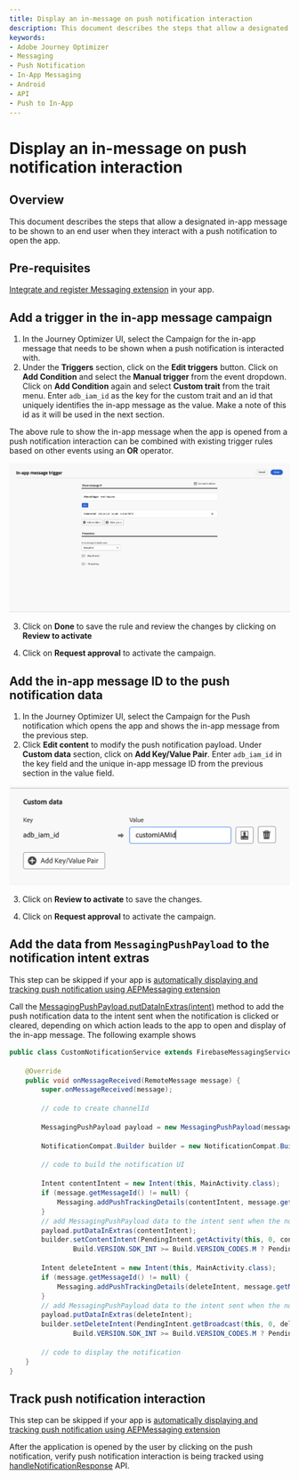 ```yaml
---
title: Display an in-message on push notification interaction
description: This document describes the steps that allow a designated in-app message to be shown to an end user when they interact with a push notification to open the app.
keywords:
- Adobe Journey Optimizer
- Messaging
- Push Notification
- In-App Messaging
- Android
- API
- Push to In-App
---
```


# Display an in-message on push notification interaction

## Overview
This document describes the steps that allow a designated in-app message to be shown to an end user when they interact with a push notification to open the app.

## Pre-requisites

[Integrate and register Messaging extension](../../../index.md#implement-extension-in-mobile-app) in your app.

## Add a trigger in the in-app message campaign

1. In the Journey Optimizer UI, select the Campaign for the in-app message that needs to be shown when a push notification is interacted with.
2. Under the **Triggers** section, click on the **Edit triggers** button. Click on **Add Condition** and select the **Manual trigger** from the event dropdown. Click on **Add Condition** again and select **Custom trait** from the trait menu. Enter `adb_iam_id` as the key for the custom trait and an id that uniquely identifies the in-app message as the value. Make a note of this id as it will be used in the next section.

<InlineAlert variant="info" slots="text"/>

The above rule to show the in-app message when the app is opened from a push notification interaction can be combined with existing trigger rules based on other events using an **OR** operator.

![In-app campaign trigger for Push-to-inapp](./../../assets/push-notification/iam-trigger-p2i.png)

3. Click on **Done** to save the rule and review the changes by clicking on **Review to activate**

4. Click on **Request approval** to activate the campaign.

## Add the in-app message ID to the push notification data

1. In the Journey Optimizer UI, select the Campaign for the Push notification which opens the app and shows the in-app message from the previous step.
2. Click **Edit content** to modify the push notification payload. Under **Custom data** section, click on **Add Key/Value Pair**. Enter `adb_iam_id` in the key field and the unique in-app message ID from the previous section in the value field.

![Push campaign custom data for Push-to-inapp](./../../assets/push-notification/push-custom-data-p2i.png)

3. Click on **Review to activate** to save the changes.

4. Click on **Request approval** to activate the campaign.

## Add the data from `MessagingPushPayload` to the notification intent extras

<InlineAlert variant="info" slots="text"/>

This step can be skipped if your app is [automatically displaying and tracking push notification using AEPMessaging extension](./automatic-display-and-tracking.md)

Call the [MessagingPushPayload.putDataInExtras(intent)](./../../public-classes/messaging-push-payload.md#public-apis) method to add the push notification data to the intent sent when the notification is clicked or cleared, depending on which action leads to the app to open and display of the in-app message. The following example shows 

```java
public class CustomNotificationService extends FirebaseMessagingService {

    @Override
    public void onMessageReceived(RemoteMessage message) {
        super.onMessageReceived(message);

        // code to create channelId

        MessagingPushPayload payload = new MessagingPushPayload(message);

        NotificationCompat.Builder builder = new NotificationCompat.Builder(this, channelId);

        // code to build the notification UI

        Intent contentIntent = new Intent(this, MainActivity.class);
        if (message.getMessageId() != null) {
            Messaging.addPushTrackingDetails(contentIntent, message.getMessageId(), message.getData());
        }
        // add MessagingPushPayload data to the intent sent when the notification is clicked
        payload.putDataInExtras(contentIntent);
        builder.setContentIntent(PendingIntent.getActivity(this, 0, contentIntent,
                Build.VERSION.SDK_INT >= Build.VERSION_CODES.M ? PendingIntent.FLAG_IMMUTABLE : 0));

        Intent deleteIntent = new Intent(this, MainActivity.class);
        if (message.getMessageId() != null) {
            Messaging.addPushTrackingDetails(deleteIntent, message.getMessageId(), message.getData());
        }
        // add MessagingPushPayload data to the intent sent when the notification is cleared from the notification panel 
        payload.putDataInExtras(deleteIntent);
        builder.setDeleteIntent(PendingIntent.getBroadcast(this, 0, deleteIntent,
                Build.VERSION.SDK_INT >= Build.VERSION_CODES.M ? PendingIntent.FLAG_IMMUTABLE : 0));

        // code to display the notification
    }
}
```

## Track push notification interaction

<InlineAlert variant="info" slots="text"/>

This step can be skipped if your app is [automatically displaying and tracking push notification using AEPMessaging extension](./automatic-display-and-tracking.md)

After the application is opened by the user by clicking on the push notification, verify push notification interaction is being tracked using [handleNotificationResponse](./manual-display-and-tracking.md#tracking-push-notification-interactions) API.



